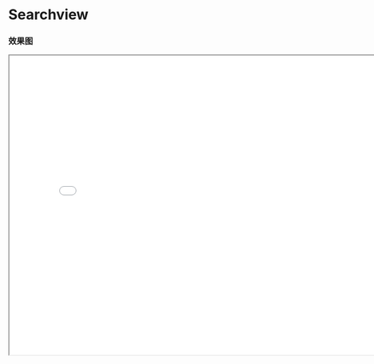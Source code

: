 # Searchview
### 效果图
<iframe height=600 width=800 src="demo.gif">
---
### 使用方法
XML中直接引用

```
<com.whimaggot.SearchView
        android:layout_width="match_parent"
        android:background="#f2e200"
        android:textColor="#ffffff"
        android:padding="3dp"
        app:hint_text="@string/app_name"
        android:layout_height="50dp"
        />
```
设置参数

```
<declare-styleable name="search_view">
        <attr name="search_icon_width" format="dimension" />
        <attr name="search_icon_height" format="dimension" />
        <attr name="hint_text_color" format="color"/>
        <attr name="hint_text_size" format="dimension"/>
        <attr name="delete_icon_width" format="dimension"/>
        <attr name="delete_icon_height" format="dimension"/>
        <attr name="hint_text" format="string|reference"/>
        <attr name="search_icon" format="reference"/>
        <attr name="delete_icon" format="reference"/>
    </declare-styleable>
```

### 引入项目

根目录的build.gradle配置

```
allprojects {
	repositories {
		...
		maven { url 'https://jitpack.io' }
	}
}
```

module的build.gradle配置

```
dependencies {
	compile 'com.github.whimaggot:Searchview:1.0'
}
```
